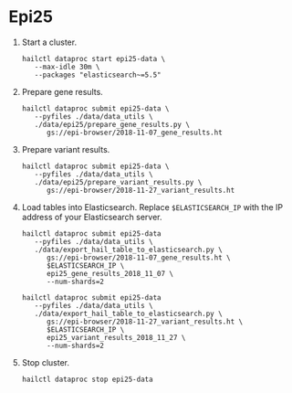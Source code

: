 # Epi25

1. Start a cluster.

   ```shell
   hailctl dataproc start epi25-data \
      --max-idle 30m \
      --packages "elasticsearch~=5.5"
   ```

2. Prepare gene results.

   ```shell
   hailctl dataproc submit epi25-data \
      --pyfiles ./data/data_utils \
      ./data/epi25/prepare_gene_results.py \
         gs://epi-browser/2018-11-07_gene_results.ht
   ```

3. Prepare variant results.

   ```shell
   hailctl dataproc submit epi25-data \
      --pyfiles ./data/data_utils \
      ./data/epi25/prepare_variant_results.py \
         gs://epi-browser/2018-11-27_variant_results.ht
   ```

4. Load tables into Elasticsearch. Replace `$ELASTICSEARCH_IP` with the IP address of your Elasticsearch server.

   ```shell
   hailctl dataproc submit epi25-data
      --pyfiles ./data/data_utils \
      ./data/export_hail_table_to_elasticsearch.py \
         gs://epi-browser/2018-11-07_gene_results.ht \
         $ELASTICSEARCH_IP \
         epi25_gene_results_2018_11_07 \
         --num-shards=2

   hailctl dataproc submit epi25-data
      --pyfiles ./data/data_utils \
      ./data/export_hail_table_to_elasticsearch.py \
         gs://epi-browser/2018-11-27_variant_results.ht \
         $ELASTICSEARCH_IP \
         epi25_variant_results_2018_11_27 \
         --num-shards=2
   ```

5. Stop cluster.

   ```shell
   hailctl dataproc stop epi25-data
   ```
